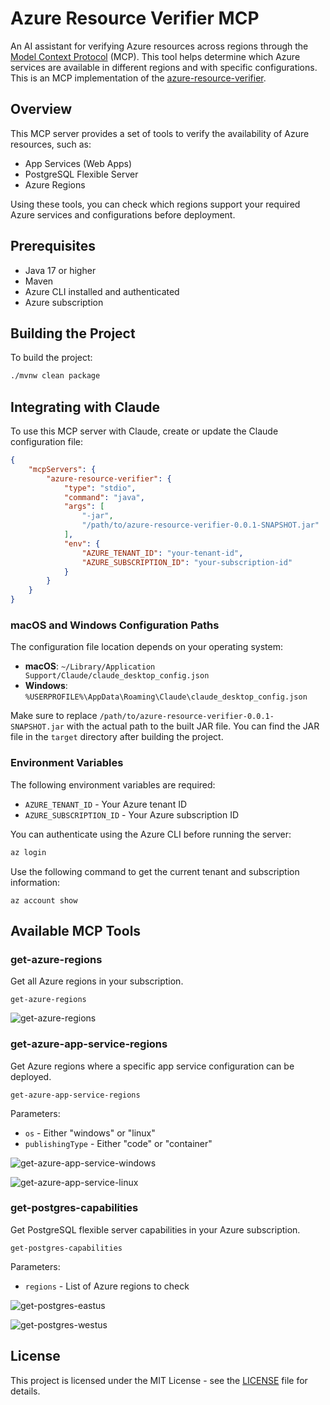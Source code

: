 # Azure Resource Verifier MCP

An AI assistant for verifying Azure resources across regions through the [Model Context Protocol](https://modelcontextprotocol.io/) (MCP). This tool helps determine which Azure services are available in different regions and with specific configurations. This is an MCP implementation of the [azure-resource-verifier](https://github.com/nickdala/azure-resource-verifier).

## Overview

This MCP server provides a set of tools to verify the availability of Azure resources, such as:

- App Services (Web Apps)
- PostgreSQL Flexible Server
- Azure Regions

Using these tools, you can check which regions support your required Azure services and configurations before deployment.

## Prerequisites

- Java 17 or higher
- Maven
- Azure CLI installed and authenticated
- Azure subscription

## Building the Project

To build the project:

```bash
./mvnw clean package
```

## Integrating with Claude

To use this MCP server with Claude, create or update the Claude configuration file:

```json
{
    "mcpServers": {
        "azure-resource-verifier": {
            "type": "stdio",
            "command": "java",
            "args": [
                "-jar",
                "/path/to/azure-resource-verifier-0.0.1-SNAPSHOT.jar"
            ],
            "env": {
                "AZURE_TENANT_ID": "your-tenant-id",
                "AZURE_SUBSCRIPTION_ID": "your-subscription-id"
            }
        }
    }
}
```

### macOS and Windows Configuration Paths

The configuration file location depends on your operating system:

- **macOS**: `~/Library/Application Support/Claude/claude_desktop_config.json`
- **Windows**: `%USERPROFILE%\AppData\Roaming\Claude\claude_desktop_config.json`


Make sure to replace `/path/to/azure-resource-verifier-0.0.1-SNAPSHOT.jar` with the actual path to the built JAR file.
You can find the JAR file in the `target` directory after building the project.

### Environment Variables

The following environment variables are required:

- `AZURE_TENANT_ID` - Your Azure tenant ID
- `AZURE_SUBSCRIPTION_ID` - Your Azure subscription ID

You can authenticate using the Azure CLI before running the server:

```bash
az login
```

Use the following command to get the current tenant and subscription information:

```
az account show
```

## Available MCP Tools

### get-azure-regions

Get all Azure regions in your subscription.

```
get-azure-regions
```

![get-azure-regions](./images/get-regions.png)

### get-azure-app-service-regions

Get Azure regions where a specific app service configuration can be deployed.

```
get-azure-app-service-regions
```

Parameters:
- `os` - Either "windows" or "linux"
- `publishingType` - Either "code" or "container"

![get-azure-app-service-windows](./images/aoo-service-windows.png)

![get-azure-app-service-linux](./images/app-service-linux.png)

### get-postgres-capabilities

Get PostgreSQL flexible server capabilities in your Azure subscription.

```
get-postgres-capabilities
```

Parameters:
- `regions` - List of Azure regions to check

![get-postgres-eastus](./images/postgresql-eastus.png)

![get-postgres-westus](./images/postgresql-westus.png)

## License

This project is licensed under the MIT License - see the [LICENSE](LICENSE) file for details.
